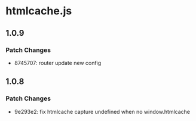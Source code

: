 # htmlcache.js

## 1.0.9

### Patch Changes

- 8745707: router update new config

## 1.0.8

### Patch Changes

- 9e293e2: fix htmlcache capture undefined when no window.htmlcache
